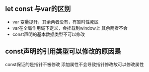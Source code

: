 ## let const 与var的区别
 - var 变量提升，其余两者没有，有暂时性死区
 - var在全局作用域下定义，会挂载到window上 其余两者不会
 - const声明的基本数据类型不可以修改


## const声明的引用类型可以修改的原因是
const保证的是指针不被修改 添加属性不会导致指针修改故可以修改属性